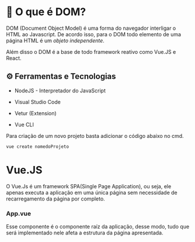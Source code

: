 # 🔮 O que é DOM?

DOM (Document Object Model) é uma forma do navegador interligar o HTML ao Javascript. De acordo isso, para o DOM todo elemento de uma página HTML é um *objeto independente*.

Além disso o DOM é a base de todo framework reativo como Vue.JS e React.

## ⚙ Ferramentas e Tecnologias

* NodeJS - Interpretador do JavaScript

* Visual Studio Code

* Vetur (Extension)

* Vue CLI

Para criação de um novo projeto basta adicionar o código abaixo no cmd.

```powershell
vue create nomedoProjeto
```

# Vue.JS

O Vue.Js é um framework SPA(Single Page Application), ou seja, ele apenas executa a aplicação em uma única página sem necessidade de recarregamento da página por completo. 

### App.vue

Esse componente é o componente raíz da aplicação, desse modo, tudo que será implementado nele afeta a estrutura da página apresentada.